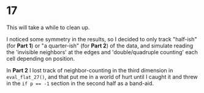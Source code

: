 # 17

This will take a while to clean up.

I noticed some symmetry in the results, so I decided to only track "half-ish" (for **Part 1**) or "a quarter-ish" (for **Part 2**) of the data, and simulate reading the 'invisible neighbors' at the edges and 'double/quadruple counting' each cell depending on position.

In **Part 2** I lost track of neighbor-counting in the third dimension in `eval_flat_27()`, and that put me in a world of hurt until I caught it and threw in the `if p == -1` section in the second half as a band-aid.
